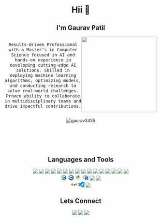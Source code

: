 <h1 align="center">Hii 👋</h1>

<h2 align="center">I'm Gaurav Patil</h2>

<p align="center">
  <samp> 
    <img src = "https://octodex.github.com/images/daftpunktocat-thomas.gif" align = "right" width = 250, height = 250>
     <br>
    Results-driven Professional with a Master’s in Computer Science focused in AI and hands-on experience in
developing cutting-edge AI solutions. Skilled in deploying machine learning algorithms, optimizing models, and
conducting research to solve real-world challenges. Proven ability to collaborate in multidisciplinary teams and
drive impactful contributions. 
    
  </samp>  
  
  <br>
  <br>
  <p align="center"> 
    <img src="https://komarev.com/ghpvc/?username=gauav3435&label=Profile+Views" alt="gaurav3435" />  
    </p>
    
  <br> 
  
  
</p>

<br>
<br>
<h2 align="center">Languages and Tools</h2>
<p align="center">
  <img src="https://img.shields.io/badge/Django-4%2F5-green" />
  <img src="https://img.shields.io/badge/Tensorflow-4%2F5-green" />
  <img src="https://img.shields.io/badge/PyTorch-4%2F5-green" />
  <img src="https://img.shields.io/badge/sklearn-4%2F5-green" />
  <img src="https://img.shields.io/badge/Pandas-4%2F5-green" />
  <img src="https://img.shields.io/badge/Numpy-4%2F5-green" />
  <img src="https://img.shields.io/badge/Matplotlib-4%2F5-green" />
  <img src="https://img.shields.io/badge/Seaborn-4%2F5-green" />
  <img src="https://img.shields.io/badge/Tkinter-4%2F5-green" />
  <img src="https://img.shields.io/badge/Langchain-4%2F5-green" />
  <img src="https://img.shields.io/badge/Huggingface-4%2F5-green" />
  <img src="https://img.shields.io/badge/Ollama-4%2F5-green" />
  <img src="https://img.shields.io/badge/PhiData-4%2F5-green" />
  <img src="https://img.shields.io/badge/Flask-4%2F5-green" />
  <img src="https://img.shields.io/badge/MlFlow-4%2F5-green" />
  <img src="https://img.shields.io/badge/FastAPI-4%2F5-green" />
  <br>
  <img height="20" src="https://raw.githubusercontent.com/github/explore/80688e429a7d4ef2fca1e82350fe8e3517d3494d/topics/c/c.png" />
  <img height="20" src="https://raw.githubusercontent.com/github/explore/80688e429a7d4ef2fca1e82350fe8e3517d3494d/topics/cpp/cpp.png" />
  <img height="20" src="https://raw.githubusercontent.com/github/explore/80688e429a7d4ef2fca1e82350fe8e3517d3494d/topics/python/python.png" />
  <img height="20" src="https://raw.githubusercontent.com/github/explore/80688e429a7d4ef2fca1e82350fe8e3517d3494d/topics/r/r.png" />
   <img height="20" src="https://upload.wikimedia.org/wikipedia/commons/thumb/6/6a/Gnu-octave-logo.svg/1024px-Gnu-octave-logo.svg.png" />
   <img height="20" src="https://upload.wikimedia.org/wikipedia/commons/thumb/2/21/Matlab_Logo.png/330px-Matlab_Logo.png" />
  <br>
     <img height="20" src="https://raw.githubusercontent.com/github/explore/80688e429a7d4ef2fca1e82350fe8e3517d3494d/topics/git/git.png" />
     <img height="20" src="https://raw.githubusercontent.com/github/explore/80688e429a7d4ef2fca1e82350fe8e3517d3494d/topics/visual-studio-code/visual-studio-code.png" />
     <img height="20" src="https://jupyter.org/assets/main-logo.svg" />
</p>






<h2 align="center">Lets Connect</h2>
<p align="center">
  <a target="_blank"href="/https://www.linkedin.com/in/gaurav-patil-142aab193/"><img src="https://img.shields.io/badge/LinkedIn-Link-yellowgreen" /></a>
  <a target="_blank"href="/https://twitter.com/Gauravpatil3435"><img src="https://img.shields.io/badge/Twitter-Link-yellowgreen" /></a>
  <a target="_blank"href="mailto:gpatil@uwo.ca?subject=Hello%20Gaurav,%20From%20Github"><img src="https://img.shields.io/badge/E_Mail-Link-yellowgreen"/></a>
</p>


